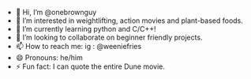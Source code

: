 - 👋 Hi, I’m @onebrownguy
- 👀 I’m interested in weightlifting, action movies and plant-based foods.
- 🌱 I’m currently learning python and C/C++!
- 💞️ I’m looking to collaborate on beginner friendly projects. 
- 📫 How to reach me: ig : @weeniefries
- 😄 Pronouns: he/him
- ⚡ Fun fact: I can quote the entire Dune movie.

<!---
onebrownguy/onebrownguy is a ✨ special ✨ repository because its `README.md` (this file) appears on your GitHub profile.
You can click the Preview link to take a look at your changes.
--->
